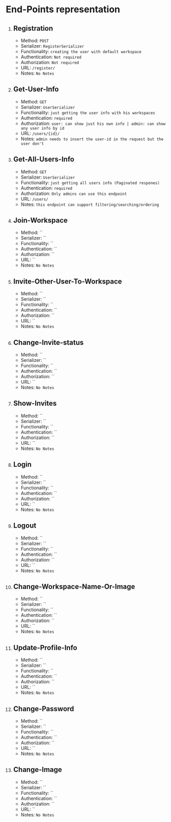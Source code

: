 <!-- 2. ## 
    - Method: ``
    - Serializer: ``
    - Functionality: ``
    - Authentication: ``
    - Authorization: ``
    - URL: ``
    - Notes: `No Notes` -->

# End-Points representation
1. ## Registration
   - Method: `POST`
   - Serializer: `RegisterSerializer`
   - Functionality: `creating the user with default workspace`
   - Authentication: `Not required`
   - Authorization: `Not required`
   - URL: `/register/`
   - Notes: `No Notes`
2. ## Get-User-Info
   - Method: `GET`
   - Serializer: `UserSerializer`
   - Functionality: `just getting the user info with his workspaces`
   - Authentication: `required`
   - Authorization: `user: can show just his own info | admin: can show any user info by id`
   - URL: `/users/{id}/`
   - Notes: `admin needs to insert the user-id in the request but the user don't`
3. ## Get-All-Users-Info
    - Method: `GET`
    - Serializer: `UserSerializer`
    - Functionality: `just getting all users info (Paginated respones)`
    - Authentication: `required`
    - Authorization: `Only admins can use this endpoint`
    - URL: `/users/`
    - Notes: `this endpoint can support filtering/searching/ordering`
4. ## Join-Workspace
    - Method: ``
    - Serializer: ``
    - Functionality: ``
    - Authentication: ``
    - Authorization: ``
    - URL: ``
    - Notes: `No Notes`
5. ## Invite-Other-User-To-Workspace
    - Method: ``
    - Serializer: ``
    - Functionality: ``
    - Authentication: ``
    - Authorization: ``
    - URL: ``
    - Notes: `No Notes`
6. ## Change-Invite-status
    - Method: ``
    - Serializer: ``
    - Functionality: ``
    - Authentication: ``
    - Authorization: ``
    - URL: ``
    - Notes: `No Notes`
7. ## Show-Invites
    - Method: ``
    - Serializer: ``
    - Functionality: ``
    - Authentication: ``
    - Authorization: ``
    - URL: ``
    - Notes: `No Notes`
8. ## Login
    - Method: ``
    - Serializer: ``
    - Functionality: ``
    - Authentication: ``
    - Authorization: ``
    - URL: ``
    - Notes: `No Notes`
9. ## Logout
    - Method: ``
    - Serializer: ``
    - Functionality: ``
    - Authentication: ``
    - Authorization: ``
    - URL: ``
    - Notes: `No Notes`
10. ## Change-Workspace-Name-Or-Image
    - Method: ``
    - Serializer: ``
    - Functionality: ``
    - Authentication: ``
    - Authorization: ``
    - URL: ``
    - Notes: `No Notes`
11. ## Update-Profile-Info
    - Method: ``
    - Serializer: ``
    - Functionality: ``
    - Authentication: ``
    - Authorization: ``
    - URL: ``
    - Notes: `No Notes`
12. ## Change-Password
    - Method: ``
    - Serializer: ``
    - Functionality: ``
    - Authentication: ``
    - Authorization: ``
    - URL: ``
    - Notes: `No Notes`
13. ## Change-Image
    - Method: ``
    - Serializer: ``
    - Functionality: ``
    - Authentication: ``
    - Authorization: ``
    - URL: ``
    - Notes: `No Notes`

